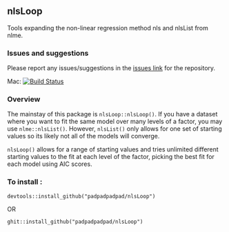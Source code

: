 ## nlsLoop

Tools expanding the non-linear regression method nls and nlsList from nlme.

### Issues and suggestions

Please report any issues/suggestions in the [issues link](https://github.com/padpadpadpad/nlsLoop/issues) for the repository.

Mac: [![Build Status](https://travis-ci.org/padpadpadpad/nlsLoop.svg?branch=master)](https://travis-ci.org/padpadpadpad/nlsLoop)

### Overview

The mainstay of this package is `nlsLoop::nlsLoop()`. If you have a dataset where you want to fit the same model over many levels of a factor, you may use `nlme::nlsList()`. However, `nlsList()` only allows for one set of starting values so its likely not all of the models will converge.

`nlsLoop()` allows for a range of starting values and tries unlimited different starting values to the fit at each level of the factor, picking the best fit for each model using AIC scores.

### To install :

`devtools::install_github("padpadpadpad/nlsLoop")`

OR

`ghit::install_github("padpadpadpad/nlsLoop")`


